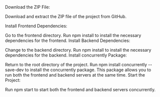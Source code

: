 Download the ZIP File:

Download and extract the ZIP file of the project from GitHub.

Install Frontend Dependencies:

Go to the frontend directory.
Run npm install to install the necessary dependencies for the frontend.
Install Backend Dependencies:

Change to the backend directory.
Run npm install to install the necessary dependencies for the backend.
Install concurrently Package:

Return to the root directory of the project.
Run npm install concurrently --save-dev to install the concurrently package. This package allows you to run both the frontend and backend servers at the same time.
Start the Project:

Run npm start to start both the frontend and backend servers concurrently.
